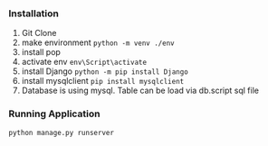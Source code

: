 ### Installation
1. Git Clone
2. make environment
```python -m venv ./env  ```
3. install pop
4. activate env ```env\Script\activate```
5. install Django ```python -m pip install Django ``` 
6. install mysqlclient ```pip install mysqlclient ```
7. Database is using mysql.  Table can be load via db.script sql file

### Running Application
```python manage.py runserver```